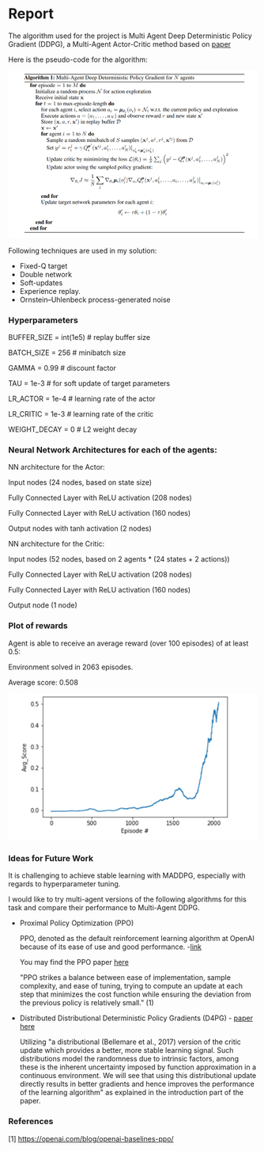# Report

The algorithm used for the project is Multi Agent Deep Deterministic Policy Gradient (DDPG), a Multi-Agent Actor-Critic method based on [paper](https://arxiv.org/abs/1706.02275) 

Here is the pseudo-code for the algorithm:

![alt text](https://github.com/AlperTekeli/udacity-drl-collaboration-and-competition/blob/main/pseudo.png)


Following techniques are used in my solution:

- Fixed-Q target
- Double network
- Soft-updates
- Experience replay. 
- Ornstein–Uhlenbeck process-generated noise

### Hyperparameters

BUFFER_SIZE = int(1e5)  # replay buffer size

BATCH_SIZE = 256        # minibatch size

GAMMA = 0.99            # discount factor

TAU = 1e-3              # for soft update of target parameters

LR_ACTOR = 1e-4         # learning rate of the actor 

LR_CRITIC = 1e-3        # learning rate of the critic

WEIGHT_DECAY = 0        # L2 weight decay

### Neural Network Architectures for each of the agents:

NN architecture for the Actor:

Input nodes (24 nodes, based on state size)

Fully Connected Layer with ReLU activation (208 nodes)

Fully Connected Layer with ReLU activation (160 nodes)

Output nodes with tanh activation (2 nodes)

NN architecture for the Critic:

Input nodes (52 nodes, based on 2 agents * (24 states + 2 actions))

Fully Connected Layer with ReLU activation (208 nodes)

Fully Connected Layer with ReLU activation (160 nodes)

Output node (1 node)


### Plot of rewards

Agent is able to receive an average reward (over 100 episodes) of at least 0.5:

Environment solved in 2063 episodes. 

Average score: 0.508

![alt text](https://github.com/AlperTekeli/udacity-drl-collaboration-and-competition/blob/main/score.png)

### Ideas for Future Work

It is challenging to achieve stable learning with MADDPG, especially with regards to hyperparameter tuning. 

I would like to try multi-agent versions of the following algorithms for this task and compare their performance to Multi-Agent DDPG. 

- Proximal Policy Optimization (PPO)
  
  PPO, denoted as the default reinforcement learning algorithm at OpenAI because of its ease of use and good performance. -[link](https://openai.com/blog/openai-baselines-ppo/)

  You may find the PPO paper [here](https://arxiv.org/abs/1707.06347)

  "PPO strikes a balance between ease of implementation, sample complexity, and ease of tuning, trying to compute an update at each step that minimizes the cost function while     ensuring the deviation from the previous policy is relatively small." (1)

- Distributed Distributional Deterministic Policy Gradients (D4PG) - [paper here](https://openreview.net/forum?id=SyZipzbCb)

  Utilizing "a distributional (Bellemare et al., 2017) version of the critic update which provides a better, more stable learning signal. Such distributions model the randomness   due to intrinsic factors, among these is the inherent uncertainty imposed by function approximation in a continuous environment. We will see that using this distributional       update directly results in better gradients and hence improves the performance of the learning algorithm" as explained in the introduction part of the paper.


### References
[1] https://openai.com/blog/openai-baselines-ppo/
